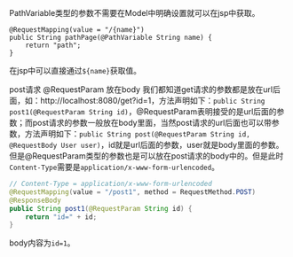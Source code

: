 PathVariable类型的参数不需要在Model中明确设置就可以在jsp中获取。
```
@RequestMapping(value = "/{name}")
public String pathPage(@PathVariable String name) {
    return "path";
}
```
在jsp中可以直接通过`${name}`获取值。

post请求 @RequestParam 放在body
我们都知道get请求的参数都是放在url后面，如：http://localhost:8080/get?id=1，方法声明如下：`public String post1(@RequestParam String id)`，@RequestParam表明接受的是url后面的参数；而post请求的参数一般放在body里面，当然post请求的url后面也可以带参数，方法声明如下：`public String post(@RequestParam String id, @RequestBody User user)`，id就是url后面的参数，user就是body里面的参数。
但是@RequestParam类型的参数也是可以放在post请求的body中的。但是此时`Content-Type`需要是`application/x-www-form-urlencoded`。
```java
// Content-Type = application/x-www-form-urlencoded
@RequestMapping(value = "/post1", method = RequestMethod.POST)
@ResponseBody
public String post1(@RequestParam String id) {
    return "id=" + id;
}
```
body内容为`id=1`。
